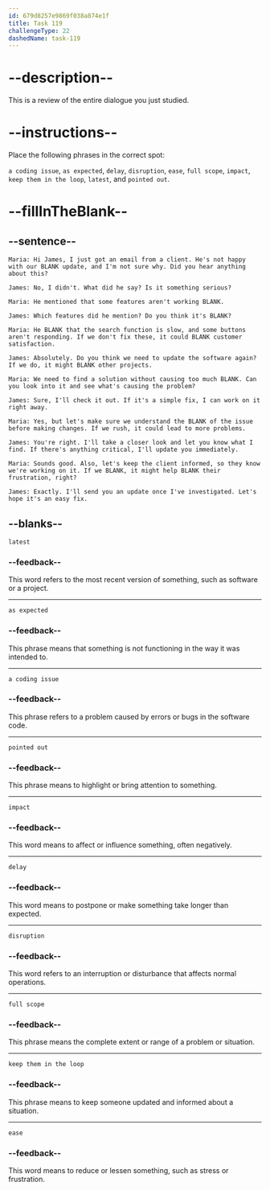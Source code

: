 ```yaml
---
id: 679d8257e9869f038a874e1f
title: Task 119
challengeType: 22
dashedName: task-119
---
```


<!-- REVIEW -->

# --description--

This is a review of the entire dialogue you just studied. 

# --instructions--

Place the following phrases in the correct spot:

`a coding issue`, `as expected`, `delay`, `disruption`, `ease`, `full scope`, `impact`, `keep them in the loop`, `latest`, and `pointed out`.

# --fillInTheBlank--

## --sentence--

`Maria: Hi James, I just got an email from a client. He's not happy with our BLANK update, and I'm not sure why. Did you hear anything about this?`

`James: No, I didn't. What did he say? Is it something serious?`

`Maria: He mentioned that some features aren't working BLANK.`

`James: Which features did he mention? Do you think it's BLANK?`

`Maria: He BLANK that the search function is slow, and some buttons aren't responding. If we don't fix these, it could BLANK customer satisfaction.`

`James: Absolutely. Do you think we need to update the software again? If we do, it might BLANK other projects.`

`Maria: We need to find a solution without causing too much BLANK. Can you look into it and see what's causing the problem?`

`James: Sure, I'll check it out. If it's a simple fix, I can work on it right away.`

`Maria: Yes, but let's make sure we understand the BLANK of the issue before making changes. If we rush, it could lead to more problems.`

`James: You're right. I'll take a closer look and let you know what I find. If there's anything critical, I'll update you immediately.`

`Maria: Sounds good. Also, let's keep the client informed, so they know we're working on it. If we BLANK, it might help BLANK their frustration, right?`

`James: Exactly. I'll send you an update once I've investigated. Let's hope it's an easy fix.`

## --blanks--

`latest`

### --feedback--

This word refers to the most recent version of something, such as software or a project.

---

`as expected`

### --feedback--

This phrase means that something is not functioning in the way it was intended to.

---

`a coding issue`

### --feedback--

This phrase refers to a problem caused by errors or bugs in the software code.

---

`pointed out`

### --feedback--

This phrase means to highlight or bring attention to something.

---

`impact`

### --feedback--

This word means to affect or influence something, often negatively.

---

`delay`

### --feedback--

This word means to postpone or make something take longer than expected.

---

`disruption`

### --feedback--

This word refers to an interruption or disturbance that affects normal operations.

---

`full scope`

### --feedback--

This phrase means the complete extent or range of a problem or situation.

---

`keep them in the loop`

### --feedback--

This phrase means to keep someone updated and informed about a situation.

---

`ease`

### --feedback--

This word means to reduce or lessen something, such as stress or frustration.

